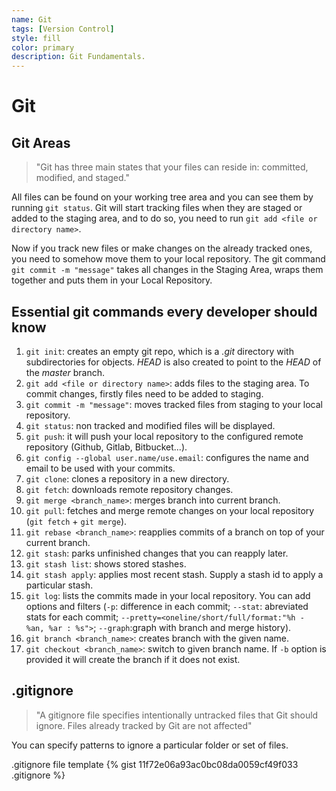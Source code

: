 ```yaml
---
name: Git
tags: [Version Control]
style: fill
color: primary
description: Git Fundamentals.
---
```


# Git

## Git Areas

>"Git has three main states that your files can reside in: committed, modified, and staged."

All files can be found on your working tree area and you can see them by running `git status`. Git will start tracking files when they are staged or added to the staging area, and to do so, you need to run `git add <file or directory name>`.

Now if you track new files or make changes on the already tracked ones, you need to somehow move them to your local repository. The git command `git commit -m "message"` takes all changes in the Staging Area, wraps them together and puts them in your Local Repository. 

## Essential git commands every developer should know

1. `git init`: creates an empty git repo, which is a _.git_ directory with subdirectories for objects. _HEAD_ is also created to point to the _HEAD_ of the _master_ branch.
2. `git add <file or directory name>`: adds files to the staging area. To commit changes, firstly files need to be added to staging.
3. `git commit -m "message"`: moves tracked files from staging to your local repository. 
4. `git status`: non tracked and modified files will be displayed.
5. `git push`: it will push your local repository to the configured remote repository (Github, Gitlab, Bitbucket...).
6. `git config --global user.name/use.email`: configures the name and email to be used with your commits.
7. `git clone`: clones a repository in a new directory.
8. `git fetch`: downloads remote repository changes.
9. `git merge <branch_name>`: merges branch into current branch.
10. `git pull`: fetches and merge remote changes on your local repository (`git fetch` + `git merge`).
11. `git rebase <branch_name>`: reapplies commits of a branch on top of your current branch.
12. `git stash`: parks unfinished changes that you can reapply later.
13. `git stash list`: shows stored stashes.
14. `git stash apply`: applies most recent stash. Supply a stash id to apply a particular stash.
15. `git log`: lists the commits made in your local repository. You can add options and filters (`-p`: difference in each commit; `--stat`: abreviated stats for each commit; `--pretty=<oneline/short/full/format:"%h - %an, %ar : %s">`; `--graph`:graph with branch and merge history).
15. `git branch <branch_name>`: creates branch with the given name.
16. `git checkout <branch_name>`: switch to given branch name. If `-b` option is provided it will create the branch if it does not exist.


## .gitignore

>"A gitignore file specifies intentionally untracked files that Git should ignore. Files already tracked by Git are not affected"

You can specify patterns to ignore a particular folder or set of files.

.gitignore file template
{% gist 11f72e06a93ac0bc08da0059cf49f033 .gitignore %}
